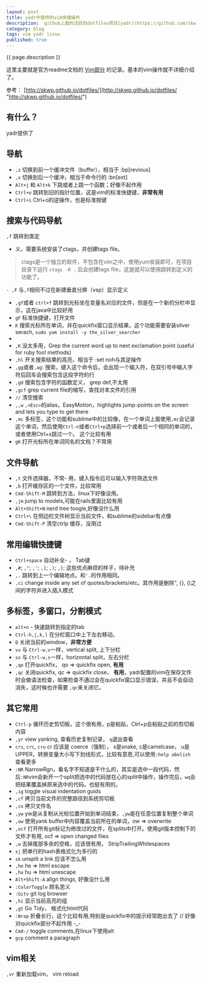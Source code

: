 ```yaml
---
layout: post
title: yadr中提供的vim快捷操作
description:  github上面的活跃的dotfiles项目[yadr](https://github.com/skwp/dotfiles/)（yet another dotfiles repo）可以极大的提高你的终端特性，其中yadr为vim提供了非常多的插件，为了熟悉我们先学习一下一些简单的操作
category: blog
tags: vim yadr linux
published: true
---
```


{{ page.description }} 

这里主要就是官方readme文档的 [Vim部分](https://github.com/skwp/dotfiles/#vim---whats-included "https://github.com/skwp/dotfiles/#vim---whats-included") 的记录。基本的vim操作就不详细介绍了。

参考： [http://skwp.github.io/dotfiles/](http://skwp.github.io/dotfiles/ "http://skwp.github.io/dotfiles/")
## 有什么？ ##
yadr提供了

## 导航 ##

- ```,z``` 切换到前一个缓冲文件（buffer），相当于 :bp[revious]
- ```,x``` 切换到后一个缓冲，相当于命令行的 :bn[ext]
- ```Alt+j``` 和 ```Alt+k``` 下跳或者上跳一个函数；好像不起作用
- ```Ctrl+o``` 跳转到旧的指针位置，这是vim的标准快捷键，**非常有用**
- ```Ctrl+i``` Ctrl+o的逆操作，也是标准按键

## 搜索与代码导航 ##

```,f``` 跳转到类定

- 义，需要系统安装了ctags，并创建tags file。

> ctags是一个独立的软件，不包含在vim之中，使用yum安装即可，在项目目录下运行 ```ctags -R .``` 后会创建tags file，这是就可以使用跳转到定义的功能了。

```- ,F``` 与```,f```相同不过在新建垂直分屏（vsp）显示定义
- ```,gf```或者 ```ctrl+f``` 跳转到光标坐在变量名对应的文件，但是在一个新的分栏中显示，这在java中比较好用
- ```gF``` 标准快捷键，打开文件
- ```K``` 搜索光标所在单词，并在quickfix窗口显示结果，这个功能需要安装silver serach, ```sudo yum install -y the_silver_searcher ```
- 
- ```,K``` 没太多用，Grep the current word up to next exclamation point (useful for ruby foo! methods)
- ```,hl``` 开关搜索结果的高亮，相当于 :set noh与其逆操作
- ```,gg```或者```,ag```: 搜索，键入这个命令后，会出现一个输入符，在双引号中输入字符后回车会搜索包含这段字符的行
- ```,gd``` 搜索包含字符的函数定义， grep def,不太用
- ```,gcf``` grep current file的缩写，查找对本文件的引用
- ```//``` 清空搜索
- ```,,w``` ```,<Esc>```的alias，EasyMotion，highlights jump-points on the screen and lets you type to get there
- ```,mc``` 多标签，这个功能和sublime中的比较像，在一个单词上面使用```,mc```会记录这个单词，然后使用```Ctrl-n```或者```Ctrl+p```选择前一个或者后一个相同的单词的，或者使用Ctrl+x跳过一个。 这个比较有用
- ```gK``` 打开光标所在单词同名的文档？不常用

## 文件导航 ##

- ```,t```  文件选择器，不常- 用，键入指令后可以输入字符筛选文件
- ```,b``` 打开缓存区的一个文件，比较常用
- ```Cmd-Shift-M``` 跳转到方法，linux下好像没用。
- ```,jm``` jump to models,可能在rails里面比较有用
- ```Alt+Shift+N``` nerd tree toogle,好像没什么用
- ```Ctrl+\``` 在侧边栏文件树显示当前文件，和sublime的sidebar有点像
- ```Cmd-Shift-P``` 清空ctrlp 缓存，没用过

## 常用编辑快捷键 ##

- ```Ctrl+space``` 自动补全- ， Tab键
- ```,#```; ```,"```; ```,'```; ```,]```; ```,)```; ```,}```;  这些优点麻烦的样子，待补充
- ```,.``` 跳转到上一个编辑地点。和```'.```的作用相同。
- ```,ci``` change inside any set of quotes/brackets/etc。其作用是删除", {}, ()之间的字符并进入插入模式

## 多标签，多窗口，分割模式 ##

- ```alt+n``` - 快速跳转到指定的tab
- ```Ctrl-h,j,k,l``` 在分栏窗口中上下左右移动。
- ```Q``` 关闭当前的window，**非常方便**
- ```vv``` 与 ```Ctrl-w,v```一样，vertical split, 上下分栏
- ```ss``` 与 ```Ctrl-w,s```一样，horizontal split，左右分栏
- ```,qo``` 打开quickfix， qo => quickfix open, **有用**
- ```,qc``` 关闭quickfix,  qc => quickfix close， **有用**，yadr配置的vim在保存文件时会做语法检查，如果检查不通过会在quickfix窗口显示错误，并且不会自动消失，这时候也许需要 ```,qc```来关闭它。

## 其它常用 ##

- ```Ctrl-p``` 循环历史剪切板，这个很有用，p是粘贴，Ctrl+p会粘贴之前的剪切板内容
- ```,yr``` view yanking, 查看历史复制记录， ```q```退出查看
- ```crs```, ```crc```, ```cru``` cr 应该是 coerce（强制）， s是snake, c是camelcase， u是UPPER，转换变量大小写下划线形式，比较有意思,可以使用```:help abolish ```查看更多
- ```:NR``` NarrowRgn，看名字不知道是干什么的，其实是选中一段代码，然后```:NR```vim会新开一个split把选中的代码放在心的split中操作，操作完后，```wq```会把结果覆盖掉原来选中的代码。也挺有用的。
- ```,ig``` toggle visual indentation guids
- ```,cf``` 拷贝当前文件的完整路径到系统剪切板
- ```,cn``` 拷贝文件名
- ```,yw``` yw是从复制从光标位置开始到单词结束，```,yw```是在任意位置复制整个单词
- ```,ow``` 使用yank buffer中内容覆盖当前所在的单词，ow => overwrite
- ```,ocf``` 打开所有git标记为修改过的文件，在splits中打开。使用git版本控制下的文件才有用, ocf => open changed files
- ```,w``` 去掉尾部多余的空格，应该很有用， StripTrailingWhitespaces
- ```sj``` 把单行的hash表格式化为多行的
- ```sk``` unsplit a link 应该不怎么用
- ```,he``` he => html escape
- ```,hu``` hu => html unescape
- ```Alt+Shift-A``` align things, 好像没什么用
- ```:ColorToggle``` 顾名思义
- ```:Gitv``` git log browser
- ```,hi```  显示当前高亮的组
- ```,gt``` Go Tidy， 格式化html代码
- ```:Wrap``` 折叠长行，这个比较有用,特别是quickfix中的提示经常跑出去了 // 好像对quickfix部分不起作用 -_-
- ```Cmd-/``` toggle comments,在linux下使用alt
- ```gcp``` comment a paragraph

## vim相关 ##
```,vr``` 重新加载vim， vim reload